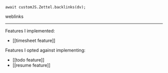
```dataviewjs
await customJS.Zettel.backlinks(dv);
```
weblinks 
___
Features I implemented:

- [[timesheet feature]]

Features I opted against implementing:

- [[todo feature]]
- [[resume feature]]
